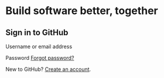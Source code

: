 # Build software better, together

## Sign in to GitHub

 Username or email address

 Password [Forgot password?](https://github.com/password_reset)

 New to GitHub? [Create an account](https://github.com/join?return_to=https%3A%2F%2Fgithub.com%2FCredentive-Sec%2Fkubernetes-the-hard-way-aws%2Fpull%2Fnew%2Fmaster&source=login).

